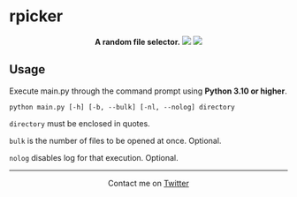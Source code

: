 # rpicker


<p align="center">
  <b>A random file selector.</b>
  <img src="https://img.shields.io/badge/Project-WIP-orange"> <img src="https://img.shields.io/badge/Documentation-Outdated-orange"> <br>
</p>

## Usage

Execute main.py through the command prompt using **Python 3.10 or higher**.

`python main.py [-h] [-b, --bulk] [-nl, --nolog] directory`

`directory` must be enclosed in quotes.

`bulk` is the number of files to be opened at once. Optional.

`nolog` disables log for that execution. Optional.

---
<p align="center">
 Contact me on <a href="https://twitter.com/ChgvCode">Twitter</a>
</p>
